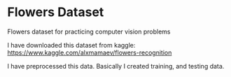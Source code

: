 # Flowers Dataset
Flowers dataset for practicing computer vision problems

I have downloaded this dataset from kaggle: https://www.kaggle.com/alxmamaev/flowers-recognition

I have preprocessed this data. Basically I created training, and testing data.
